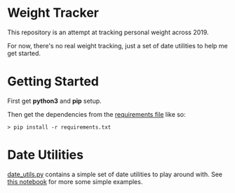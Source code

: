 # Weight Tracker
This repository is an attempt at tracking personal weight across 2019.

For now, there's no real weight tracking, just a set of date utilities to help me get started.

# Getting Started
First get **python3** and **pip** setup.

Then get the dependencies from the [requirements file](requirements.txt) like so:
```
> pip install -r requirements.txt
```

# Date Utilities
[date_utils.py](date_utils.py) contains a simple set of date utilities to play around with. See [this notebook](play_with_date_utils.ipynb) for more some simple examples.
